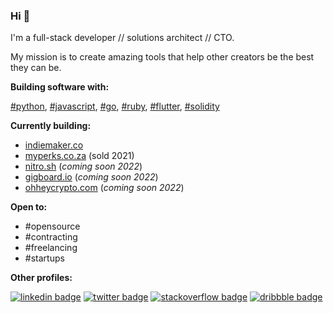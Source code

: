 ### Hi 👋

I'm a full-stack developer // solutions architect // CTO.

My mission is to create amazing tools that help other creators be the best they can be. 

**Building software with:**

[#python](https://www.python.org), [#javascript](https://www.javascript.com), [#go](https://golang.org), [#ruby](https://www.ruby-lang.org/en), [#flutter](https://flutter.dev), [#solidity](https://soliditylang.org)

**Currently building:** 

- [indiemaker.co](https://indiemaker.co)
- [myperks.co.za](https://myperks.co.za) (sold 2021)
- [nitro.sh](https://nitro.sh) (_coming soon 2022_)
- [gigboard.io](https://gigboard.io) (_coming soon 2022_)
- [ohheycrypto.com](https://ohheycrypto.com) (_coming soon 2022_)

**Open to:**

- #opensource 
- #contracting 
- #freelancing
- #startups 

**Other profiles:** 

[![linkedin badge](https://img.shields.io/badge/Sean_Nieuwoudt-30302f?style=flat&logo=linkedin)](https://www.linkedin.com/in/seannieuwoudt)
[![twitter badge](https://img.shields.io/badge/@ghstcode-30302f?style=flat&logo=twitter)](https://twitter.com/ghstcode)
[![stackoverflow badge](https://img.shields.io/badge/ghstcode-30302f?style=flat&logo=stackoverflow)](https://stackoverflow.com/users/482842/ghstcode)
[![dribbble badge](https://img.shields.io/badge/ghstcode-30302f?style=flat&logo=dribbble)](https://dribbble.com/ghstcode)
